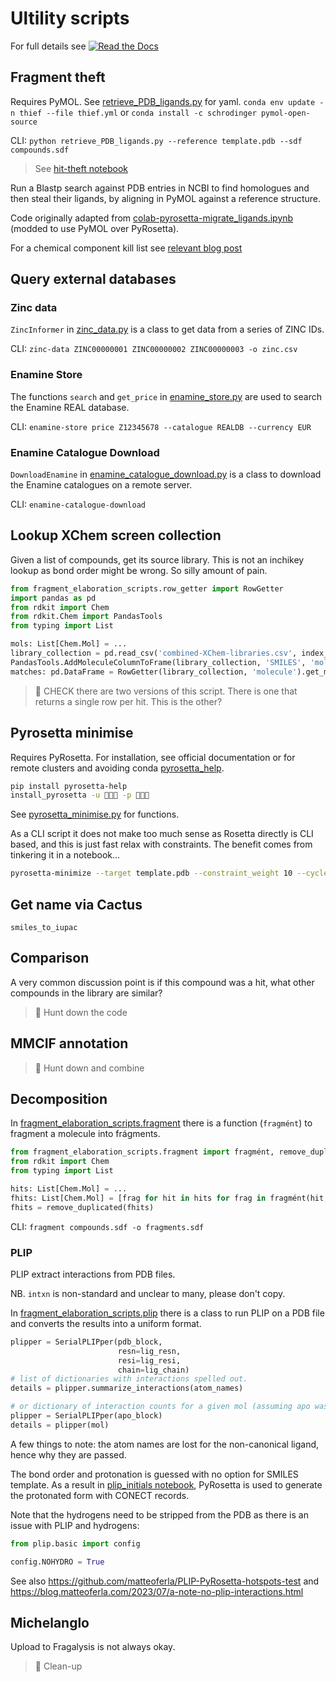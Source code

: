 # Ultility scripts
For full details see [![Read the Docs](https://img.shields.io/readthedocs/fragment-hit-follow-up-chemistry)](https://fragment-hit-follow-up-chemistry.readthedocs.io/en/latest/fragment_elaboration_scripts.html)

## Fragment theft

Requires PyMOL. See [retrieve_PDB_ligands.py](fragment_elaboration_scripts/retrieve_PDB_ligands.py) for yaml.
`conda env update -n thief --file thief.yml` or `conda install -c schrodinger pymol-open-source`


CLI: `python retrieve_PDB_ligands.py --reference template.pdb --sdf compounds.sdf`


> See [hit-theft notebook](notebooks/hit-theft.ipynb)

Run a Blastp search against PDB entries in NCBI to find homologues and then steal their ligands,
by aligning in PyMOL against a reference structure.

Code originally adapted from
[colab-pyrosetta-migrate_ligands.ipynb](https://github.com/matteoferla/pyrosetta-help/blob/main/colab_notebooks/colab-pyrosetta-migrate_ligands.ipynb)
(modded to use PyMOL over PyRosetta).

For a chemical component kill list see
[relevant blog post](https://blog.matteoferla.com/2019/11/go-away-glycerol.html)

## Query external databases

### Zinc data

`ZincInformer` in [zinc_data.py](fragment_elaboration_scripts/zinc_data.py) is a class to get data from a series of ZINC IDs.

CLI: `zinc-data ZINC00000001 ZINC00000002 ZINC00000003 -o zinc.csv`

### Enamine Store

The functions ``search`` and ``get_price`` in [enamine_store.py](fragment_elaboration_scripts/enamine_store.py) are used to search the Enamine REAL database.

CLI: `enamine-store price Z12345678 --catalogue REALDB --currency EUR`

### Enamine Catalogue Download

`DownloadEnamine` in [enamine_catalogue_download.py](fragment_elaboration_scripts/enamine_catalog_download.py)
is a class to download the Enamine catalogues on a remote server.

CLI: `enamine-catalogue-download`

## Lookup XChem screen collection

Given a list of compounds, get its source library. This is not an inchikey lookup as bond order might be wrong.
So silly amount of pain.

```python
from fragment_elaboration_scripts.row_getter import RowGetter
import pandas as pd
from rdkit import Chem
from rdkit.Chem import PandasTools
from typing import List

mols: List[Chem.Mol] = ...
library_collection = pd.read_csv('combined-XChem-libraries.csv', index_col=0)
PandasTools.AddMoleculeColumnToFrame(library_collection, 'SMILES', 'molecule', True)
matches: pd.DataFrame = RowGetter(library_collection, 'molecule').get_matching_hits(mols)
```

> :construction: CHECK there are two versions of this script. There is one that returns a single row per hit. This is the other?

## Pyrosetta minimise

Requires PyRosetta. For installation, see official documentation or 
for remote clusters and avoiding conda [pyrosetta_help](https://github.com/matteoferla/pyrosetta-help).
```bash
pip install pyrosetta-help
install_pyrosetta -u 👾👾👾 -p 👾👾👾
```

See [pyrosetta_minimise.py](fragment_elaboration_scripts/pyrosetta_minimise.py) for functions.

As a CLI script it does not make too much sense as Rosetta directly is CLI based,
and this is just fast relax with constraints.
The benefit comes from tinkering it in a notebook...
```bash
pyrosetta-minimize --target template.pdb --constraint_weight 10 --cycles 15 --output minimised.pdb
```

## Get name via Cactus

`smiles_to_iupac`

## Comparison

A very common discussion point is if this compound was a hit,
what other compounds in the library are similar?

> :construction: Hunt down the code

## MMCIF annotation

> :construction: Hunt down and combine

## Decomposition

In [fragment_elaboration_scripts.fragment](fragment_elaboration_scripts/fragment.py) there is a function (`fragmént`) to fragment a molecule into frágments.

```python
from fragment_elaboration_scripts.fragment import fragmént, remove_duplicated
from rdkit import Chem
from typing import List

hits: List[Chem.Mol] = ...
fhits: List[Chem.Mol] = [frag for hit in hits for frag in fragmént(hit, minFragmentSize=7, fused_splitting=True)]
fhits = remove_duplicated(fhits)
```

CLI: `fragment compounds.sdf -o fragments.sdf`

### PLIP

PLIP extract interactions from PDB files.

NB. `intxn` is non-standard and unclear to many, please don't copy.

In [fragment_elaboration_scripts.plip](fragment_elaboration_scripts/plip.py) there is a class to run PLIP on a PDB file
and converts the results into a uniform format.

```python
plipper = SerialPLIPper(pdb_block,
                        resn=lig_resn,
                        resi=lig_resi,
                        chain=lig_chain)
# list of dictionaries with interactions spelled out.
details = plipper.summarize_interactions(atom_names)

# or dictionary of interaction counts for a given mol (assuming apo was provided)
plipper = SerialPLIPper(apo_block)
details = plipper(mol)
```

A few things to note: the atom names are lost for the non-canonical ligand,
hence why they are passed.

The bond order and protonation is guessed with no option for SMILES template.
As a result in [plip_initials notebook](notebooks/plip_initials.ipynb),
PyRosetta is used to generate the protonated form with CONECT records.

Note that the hydrogens need to be stripped from the PDB as there is an issue with PLIP and hydrogens:

```python
from plip.basic import config

config.NOHYDRO = True
```

See also https://github.com/matteoferla/PLIP-PyRosetta-hotspots-test
and https://blog.matteoferla.com/2023/07/a-note-no-plip-interactions.html

## Michelanglo

Upload to Fragalysis is not always okay.

> :construction: Clean-up